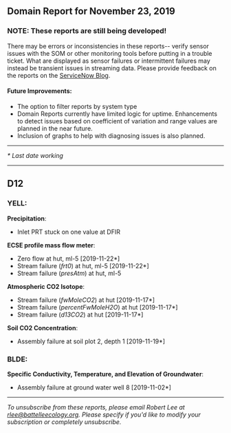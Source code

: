 ## Domain Report for November 23, 2019


### NOTE: These reports are still being developed!
There may be errors or inconsistencies in these reports-- verify sensor issues with the SOM or other monitoring tools before putting in a trouble ticket. What are displayed as sensor failures or intermittent failures may instead be transient issues in streaming data.
Please provide feedback on the reports on the [ServiceNow Blog](https://neon.service-now.com/community?id=community_blog&sys_id=9b4fbe8adbed734017ecf9041d9619be).

#### Future Improvements: 
 - The option to filter reports by system type 
 - Domain Reports currently have limited logic for uptime. Enhancements to detect issues based on coefficient of variation and range values are planned in the near future.
 - Inclusion of graphs to help with diagnosing issues is also planned.

***

_* Last date working_

***
## D12

### YELL:

**Precipitation**:
 - Inlet PRT stuck on one value at DFIR

**ECSE profile mass flow meter**:
 - Zero flow at hut, ml-5 [2019-11-22*]
 - Stream failure (_frt0_) at hut, ml-5 [2019-11-22*]
 - Stream failure (_presAtm_) at hut, ml-5

**Atmospheric CO2 Isotope**:
 - Stream failure (_fwMoleCO2_) at hut [2019-11-17*]
 - Stream failure (_percentFwMoleH2O_) at hut [2019-11-17*]
 - Stream failure (_d13CO2_) at hut [2019-11-17*]

**Soil CO2 Concentration**:
 - Assembly failure at soil plot 2, depth 1 [2019-11-19*]

### BLDE:

**Specific Conductivity, Temperature, and Elevation of Groundwater**:
 - Assembly failure at ground water well 8 [2019-11-02*]

***

_To unsubscribe from these reports, please email Robert Lee at rlee@battelleecology.org. Please specify if you'd like to modify your subscription or completely unsubscribe._
